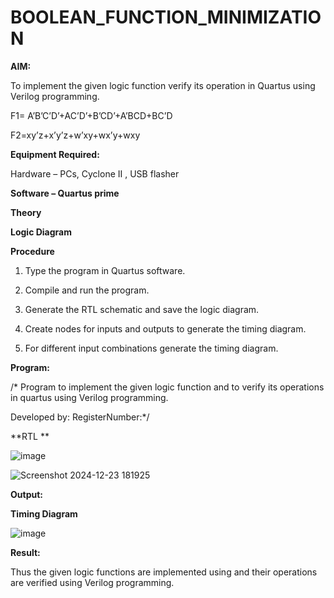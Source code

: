 # BOOLEAN_FUNCTION_MINIMIZATION

**AIM:**

To implement the given logic function verify its operation in Quartus using Verilog programming.

F1= A’B’C’D’+AC’D’+B’CD’+A’BCD+BC’D 

F2=xy’z+x’y’z+w’xy+wx’y+wxy

**Equipment Required:**

Hardware – PCs, Cyclone II , USB flasher

**Software – Quartus prime**

**Theory**

**Logic Diagram**

**Procedure**

1.	Type the program in Quartus software.

2.	Compile and run the program.

3.	Generate the RTL schematic and save the logic diagram.

4.	Create nodes for inputs and outputs to generate the timing diagram.

5.	For different input combinations generate the timing diagram.


**Program:**

/* Program to implement the given logic function and to verify its operations in quartus using Verilog programming. 

Developed by: RegisterNumber:*/


**RTL **

![image](https://github.com/user-attachments/assets/950f37eb-78ad-405e-968e-048f7e2dd018)

 ![Screenshot 2024-12-23 181925](https://github.com/user-attachments/assets/618bae77-3aba-4369-af53-150a25047732)


**Output:**

**Timing Diagram**

![image](https://github.com/user-attachments/assets/68053368-ca29-4baa-a3a6-3e7ff6dfb401)


**Result:**

Thus the given logic functions are implemented using and their operations are verified using Verilog programming.

